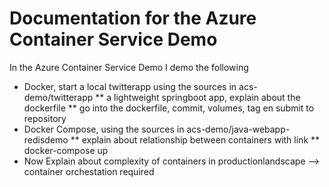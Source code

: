 # Documentation for the Azure Container Service Demo

In the Azure Container Service Demo I demo the following
 * Docker, start a local twitterapp using the sources in acs-demo/twitterapp 
  ** a lightweight springboot app, explain about the dockerfile
  ** go into the dockerfile, commit, volumes, tag en submit to repository
 * Docker Compose, using the sources in acs-demo/java-webapp-redisdemo
 ** explain about relationship between containers with link 
 ** docker-compose up
 * Now Explain about complexity of containers in productionlandscape --> container orchestation required 
